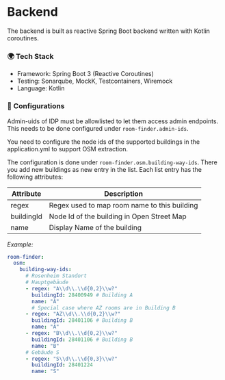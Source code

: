 # Backend

The backend is built as reactive Spring Boot backend written with Kotlin coroutines.

### 🌍 Tech Stack
- Framework: Spring Boot 3 (Reactive Coroutines)
- Testing: Sonarqube, MockK, Testcontainers, Wiremock
- Language: Kotlin

### 🔧 Configurations

Admin-uids of IDP must be allowlisted to let them access admin endpoints.
This needs to be done configured under `room-finder.admin-ids`.

You need to configure the node ids of the supported buildings in the application.yml to support OSM extraction.

The configuration is done under `room-finder.osm.building-way-ids`. There you add new buildings as new entry in the list.
Each list entry has the following attributes:

| Attribute  | Description                                  |
|------------|----------------------------------------------|
| regex      | Regex used to map room name to this building |
| buildingId | Node Id of the building in Open Street Map   |
| name       | Display Name of the building                 |


_Example:_
```yaml
room-finder:
  osm:
    building-way-ids:
      # Rosenheim Standort
      # Hauptgebäude
      - regex: "A\\d\\.\\d{0,2}\\w?"
        buildingId: 28400949 # Building A
        name: "A"
        # Special case where AZ rooms are in Building B
      - regex: "AZ\\d\\.\\d{0,2}\\w?"
        buildingId: 28401106 # Building B
        name: "A"
      - regex: "B\\d\\.\\d{0,2}\\w?"
        buildingId: 28401106 # Building B
        name: "B"
      # Gebäude S
      - regex: "S\\d\\.\\d{0,3}\\w?"
        buildingId: 28401224
        name: "S"
```
